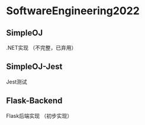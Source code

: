 # SoftwareEngineering2022

## SimpleOJ
.NET实现 （不完整，已弃用）

## SimpleOJ-Jest
Jest测试

## Flask-Backend
Flask后端实现 （初步实现）
